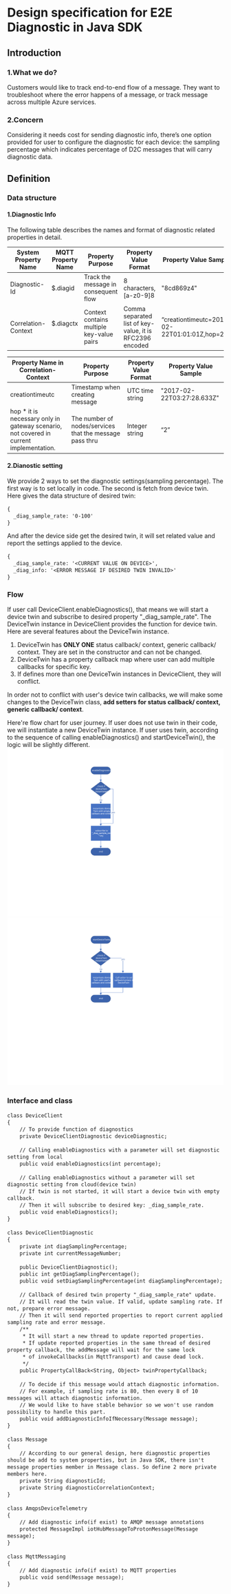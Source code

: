 # Design specification for E2E Diagnostic in Java SDK

## Introduction

### 1.What we do?
Customers would like to track end-to-end flow of a message. They want to troubleshoot where the error happens of a message, or track message across multiple Azure services.

### 2.Concern
Considering it needs cost for sending diagnostic info, there’s one option provided for user to configure the diagnostic for each device: the sampling percentage which indicates percentage of D2C messages that will carry diagnostic data.

## Definition

### Data structure

#### 1.Diagnostic Info
The following table describes the names and format of diagnostic related properties in detail.

| System Property Name | MQTT Property Name | Property Purpose                          | Property Value Format                                    | Property Value Sample                        |
|----------------------|--------------------|-------------------------------------------|----------------------------------------------------------|----------------------------------------------|
| Diagnostic-Id              | $.diagid           | Track the message in consequent flow      | 8 characters, [a-z0-9]8                                  | "8cd869z4"                                   |
| Correlation-Context  | $.diagctx             | Context contains multiple key-value pairs | Comma separated list of key-value, it is RFC2396 encoded | “creationtimeutc=2017-02-22T01:01:01Z,hop=2” |

| ﻿Property Name in Correlation-Context                                               | Property Purpose                                        | Property Value Format | Property Value Sample      |  
|------------------------------------------------------------------------------------|---------------------------------------------------------|-----------------------|----------------------------|
| creationtimeutc                                                                    | Timestamp when creating message                         | UTC time string       | "2017-02-22T03:27:28.633Z" |
| hop * it is necessary only in gateway scenario, not covered in current implementation.                                                                               | The number of nodes/services that the message pass thru | Integer string        | “2”                        |

#### 2.Dianostic setting
We provide 2 ways to set the diagnostic settings(sampling percentage). The first way is to set locally in code. The second is fetch from device twin. Here gives the data structure of desired twin:

    {
      _diag_sample_rate: '0-100'
    }

And after the device side get the desired twin, it will set related value and report the settings applied to the device.

    {
      _diag_sample_rate: '<CURRENT VALUE ON DEVICE>',
      _diag_info: '<ERROR MESSAGE IF DESIRED TWIN INVALID>'
    }

### Flow
If user call DeviceClient.enableDiagnostics(), that means we will start a device twin and subscribe to desired property "_diag_sample_rate". The DeviceTwin instance in DeviceClient provides the function for device twin. Here are several features about the DeviceTwin instance.
1. DeviceTwin has **ONLY ONE** status callback/ context, generic callback/ context. They are set in the constructor and can not be changed.
2. DeviceTwin has a property callback map where user can add multiple callbacks for specific key.
3. If defines more than one DeviceTwin instances in DeviceClient, they will conflict.

In order not to conflict with user's device twin callbacks, we will make some changes to the DeviceTwin class, **add setters for status callback/ context, generic callback/ context**.

Here're flow chart for user journey. If user does not use twin in their code, we will instantiate a new DeviceTwin instance. If user uses twin, according to the sequence of calling enableDiagnostics() and startDeviceTwin(), the logic will be slightly different.
![](./enable_diagnostics.svg)
![](./start_device_twin.svg)

### Interface and class
    class DeviceClient
    {
        // To provide function of diagnostics
        private DeviceClientDiagnostic deviceDiagnostic;

        // Calling enableDiagnostics with a parameter will set diagnostic setting from local
        public void enableDiagnostics(int percentage);

        // Calling enableDiagnostics without a parameter will set diagnostic setting from cloud(device twin)
        // If twin is not started, it will start a device twin with empty callback.
        // Then it will subscribe to desired key: _diag_sample_rate.
        public void enableDiagnostics();
    }

    class DeviceClientDiagnostic
    {
        private int diagSamplingPercentage;
        private int currentMessageNumber;

        public DeviceClientDiagnostic();
        public int getDiagSamplingPercentage();
        public void setDiagSamplingPercentage(int diagSamplingPercentage);
        
        // Callback of desired twin property "_diag_sample_rate" update.
        // It will read the twin value. If valid, update sampling rate. If not, prepare error message.
        // Then it will send reported properties to report current applied sampling rate and error message.
        /**
         * It will start a new thread to update reported properties.
         * If update reported properties in the same thread of desired property callback, the addMessage will wait for the same lock
         * of invokeCallbacks(in MqttTransport) and cause dead lock.
         */
        public PropertyCallBack<String, Object> twinPropertyCallback;

        // To decide if this message would attach diagnostic information.
        // For example, if sampling rate is 80, then every 8 of 10 messages will attach diagnostic information.
        // We would like to have stable behavior so we won't use random possibility to handle this part.
        public void addDiagnosticInfoIfNecessary(Message message);
    }

    class Message
    {
        // According to our general design, here diagnostic properties should be add to system properties, but in Java SDK, there isn't message properties member in Message class. So define 2 more private members here.
        private String diagnosticId;
        private String diagnosticCorrelationContext;
    }

    class AmqpsDeviceTelemetry
    {
        // Add diagnostic info(if exist) to AMQP message annotations
        protected MessageImpl iotHubMessageToProtonMessage(Message message);
    }

    class MqttMessaging
    {
        // Add diagnostic info(if exist) to MQTT properties
        public void send(Message message);
    }




